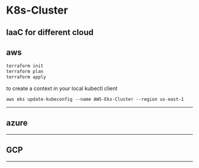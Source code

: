 # K8s-Cluster

IaaC for different cloud
---
## aws

```bash
terraform init
terraform plan 
terraform apply
```

to create a context in your local kubectl client

`aws eks update-kubeconfig --name AWS-Eks-Cluster --region us-east-1`

---
## azure
---
## GCP
---
